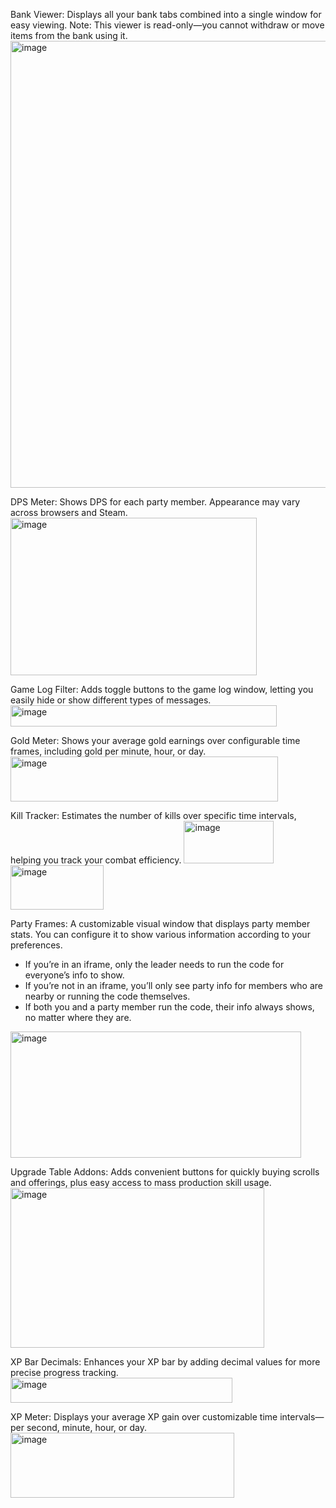 Bank Viewer: 
Displays all your bank tabs combined into a single window for easy viewing. Note: This viewer is read-only—you cannot withdraw or move items from the bank using it.
<img width="1719" height="715" alt="image" src="https://github.com/user-attachments/assets/2975bd78-6d0c-439e-bd78-3b4faeb44535" />

DPS Meter: 
Shows DPS for each party member. Appearance may vary across browsers and Steam.
<img width="394" height="252" alt="image" src="https://github.com/user-attachments/assets/1a5b025c-6ba5-4fae-b897-900ba4177ed1" />

Game Log Filter: 
Adds toggle buttons to the game log window, letting you easily hide or show different types of messages.
<img width="426" height="34" alt="image" src="https://github.com/user-attachments/assets/d1893422-d958-4490-86e0-161f934f54ce" />

Gold Meter: 
Shows your average gold earnings over configurable time frames, including gold per minute, hour, or day.
<img width="428" height="72" alt="image" src="https://github.com/user-attachments/assets/028eb9b5-8a23-47af-8392-f53284cc6b8b" />

Kill Tracker: 
Estimates the number of kills over specific time intervals, helping you track your combat efficiency. 
<img width="144" height="68" alt="image" src="https://github.com/user-attachments/assets/5271256d-7258-4131-babe-cb66d48f8adb" /> 
<img width="149" height="71" alt="image" src="https://github.com/user-attachments/assets/b5e7ddb8-b919-486c-963f-3c37d8dee993" />

Party Frames: 
A customizable visual window that displays party member stats. You can configure it to show various information according to your preferences.
- If you’re in an iframe, only the leader needs to run the code for everyone’s info to show.
- If you’re not in an iframe, you’ll only see party info for members who are nearby or running the code themselves.
- If both you and a party member run the code, their info always shows, no matter where they are.
<img width="465" height="202" alt="image" src="https://github.com/user-attachments/assets/073f02cb-06a0-4537-ae49-f85c9e3e2e67" />

Upgrade Table Addons: 
Adds convenient buttons for quickly buying scrolls and offerings, plus easy access to mass production skill usage.
<img width="406" height="256" alt="image" src="https://github.com/user-attachments/assets/2a52e385-6636-44e4-8f47-058349c76d9b" />

XP Bar Decimals: 
Enhances your XP bar by adding decimal values for more precise progress tracking.
<img width="355" height="40" alt="image" src="https://github.com/user-attachments/assets/27aede5c-5455-4790-bb59-2c0f9edf6bf0" />

XP Meter: 
Displays your average XP gain over customizable time intervals—per second, minute, hour, or day.
<img width="358" height="104" alt="image" src="https://github.com/user-attachments/assets/42a6ec9d-8a3c-46af-aaa9-4297ecc7c2ac" />
